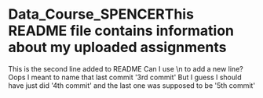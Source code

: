 # Data_Course_SPENCERThis README file contains information about my uploaded assignments
This is the second line added to README
Can I use \n to add a new line?
Oops I meant to name that last commit '3rd commit'
But I guess I should have just did '4th commit' and the last one was supposed to be '5th commit'
